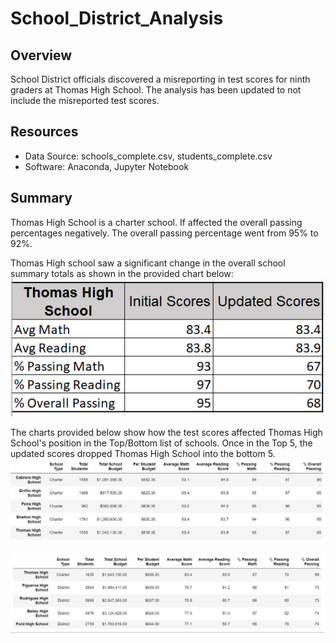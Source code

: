 # School_District_Analysis

## Overview
School District officials discovered a misreporting in test scores for ninth graders at Thomas High School.
The analysis has been updated to not include the misreported test scores.

## Resources
- Data Source: schools_complete.csv, students_complete.csv
- Software: Anaconda, Jupyter Notebook

## Summary

Thomas High School is a charter school. If affected the overall passing percentages negatively. The overall passing percentage went from 95% to 92%.

Thomas High school saw a significant change in the overall school summary totals as shown in the provided chart below:
![Summary_Comparison_Chart](https://github.com/arodriguez82/School_District_Analysis/blob/master/Analysis%20Charts/Summary_Comparison.png?raw=true)

The charts provided below show how the test scores affected Thomas High School's position in the Top/Bottom list of schools. Once in the Top 5, the updated scores dropped Thomas High School into the bottom 5.
![Initial_Top_5_Chart](https://github.com/arodriguez82/School_District_Analysis/blob/master/Analysis%20Charts/Initial_Top_5.png?raw=true)


![Bottom_5_Schools_Chart](https://github.com/arodriguez82/School_District_Analysis/blob/master/Analysis%20Charts/Bottom_5_Schools.png?raw=true)

